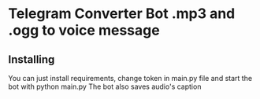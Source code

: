 # Telegram Converter Bot .mp3 and .ogg to voice message

## Installing

You can just install requirements, change token in main.py file and start the bot with python main.py
The bot also saves audio's caption
